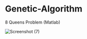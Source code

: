 # Genetic-Algorithm
8 Queens Problem (Matlab)



![Screenshot (7)](https://user-images.githubusercontent.com/103449830/231324989-ba9bde82-1b41-48ab-a36d-a28df850763d.png)
